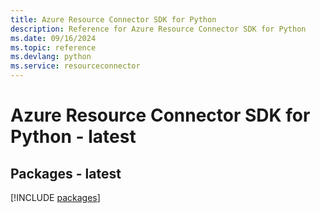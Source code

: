 ```yaml
---
title: Azure Resource Connector SDK for Python
description: Reference for Azure Resource Connector SDK for Python
ms.date: 09/16/2024
ms.topic: reference
ms.devlang: python
ms.service: resourceconnector
---
```

# Azure Resource Connector SDK for Python - latest
## Packages - latest
[!INCLUDE [packages](resource-connector-index.md)]